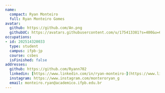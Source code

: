 ```yaml
---
name:
  compact: Ryan Monteiro
  full: Ryan Monteiro Gomes
avatar:
  github: https://github.com/An.png
  githubUC: https://avatars.githubusercontent.com/u/175413381?s=400&u=617f1ea211aed195d62a7a00173d5958e2977a6f&v=4
occupations:
- id: 202514320033
  type: student
  campus: ifpb-jp
  course: csbes
  isFinished: false
addresses:
  github: https://github.com/Ryann702
  linkedin: [https://www.linkedin.com/in/ryan-monteiro-](https://www.linkedin.com/in/ryan-monteiro-98a468356/)
  instagram: https://www.instagram.com/monteroryan_g
  email: monteiro.ryan@academico.ifpb.edu.br
---
```

